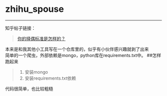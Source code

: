 # zhihu_spouse
***
知乎帖子链接：
>[你的择偶标准是怎样的？](https://www.zhihu.com/question/275359100)

本来是和我其他小工具写在一个仓库里的，似乎有小伙伴感兴趣就剥了出来\
简单的一个爬虫，外部依赖是mongo，python库在requirements.txt中。
##怎样跑起来
>1. 安装mongo
>2. 安装requirements.txt依赖

代码很简单，也比较粗糙